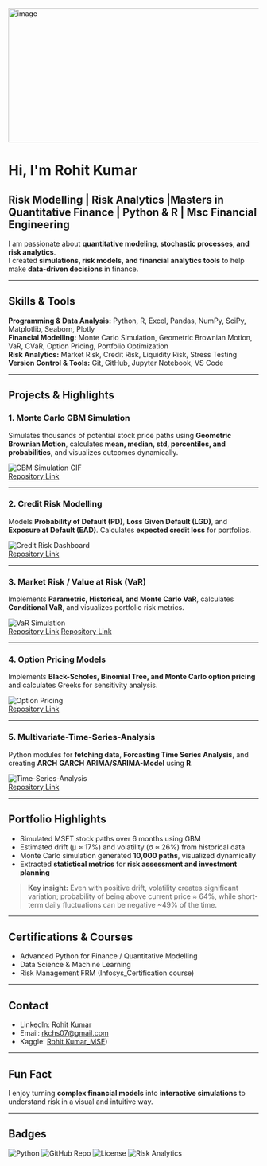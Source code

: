  <img width="1080" height="270" alt="image" src="https://github.com/user-attachments/assets/80fa5ccc-cac0-40f5-a2e3-04b078dad2f8" />



# Hi, I'm Rohit Kumar  
**Risk Modelling | Risk Analytics |Masters in Quantitative Finance | Python & R** |
**Msc Financial Engineering**
---

I am passionate about **quantitative modeling, stochastic processes, and risk analytics**.  
I created **simulations, risk models, and financial analytics tools** to help make **data-driven decisions** in finance.

---

##  Skills & Tools

**Programming & Data Analysis:** Python, R, Excel, Pandas, NumPy, SciPy, Matplotlib, Seaborn, Plotly  
**Financial Modelling:** Monte Carlo Simulation, Geometric Brownian Motion, VaR, CVaR, Option Pricing, Portfolio Optimization  
**Risk Analytics:** Market Risk, Credit Risk, Liquidity Risk, Stress Testing  
**Version Control & Tools:** Git, GitHub, Jupyter Notebook, VS Code  

---

##  Projects & Highlights

### 1. Monte Carlo GBM Simulation
Simulates thousands of potential stock price paths using **Geometric Brownian Motion**, calculates **mean, median, std, percentiles, and probabilities**, and visualizes outcomes dynamically.

![GBM Simulation GIF](https://raw.githubusercontent.com/Rohitku123/monte-carlo-gbm/main/assets/gbm_simulation.gif)  
[Repository Link](https://github.com/Rohitku123/-Monte-Carlo-Simulation-of-Stock-Prices-using-Geometric-Brownian-Motion-GBM-)

---

### 2. Credit Risk Modelling
Models **Probability of Default (PD)**, **Loss Given Default (LGD)**, and **Exposure at Default (EAD)**. Calculates **expected credit loss** for portfolios.  

![Credit Risk Dashboard]()  
[Repository Link](https://github.com/Rohitku123/Credit-Risk-Modelling)

---

### 3. Market Risk / Value at Risk (VaR)
Implements **Parametric, Historical, and Monte Carlo VaR**, calculates **Conditional VaR**, and visualizes portfolio risk metrics.  

![VaR Simulation](https://raw.githubusercontent.com/Rohitku123/market-risk/main/assets/var_plot.png)  
[Repository Link](https://github.com/Rohitku123/VaR-CVaR-StressTest-BankPortfolio)
[Repository Link](https://github.com/Rohitku123/VaR-Computation-and-Risk-Assessment)

---

### 4. Option Pricing Models
Implements **Black-Scholes, Binomial Tree, and Monte Carlo option pricing** and calculates Greeks for sensitivity analysis.  

![Option Pricing](https://raw.githubusercontent.com/Rohitku123/option-pricing/main/assets/options_plot.png)  
[Repository Link](https://www.kaggle.com/code/rohitkumarmse/bsm-model-option-prising)

---

### 5. Multivariate-Time-Series-Analysis 
Python modules for **fetching data**, **Forcasting Time Series Analysis**, and creating **ARCH** **GARCH** **ARIMA/SARIMA-Model** using **R**.  

![Time-Series-Analysis](https://raw.githubusercontent.com/Rohitku123/financial-analytics/main/assets/analytics_dashboard.png)  
[Repository Link](https://github.com/Rohitku123/Multivariate-Time-Series-Analysis)

---

##  Portfolio Highlights

- Simulated MSFT stock paths over 6 months using GBM  
- Estimated drift (μ ≈ 17%) and volatility (σ ≈ 26%) from historical data  
- Monte Carlo simulation generated **10,000 paths**, visualized dynamically  
- Extracted **statistical metrics** for **risk assessment and investment planning**  

> **Key insight:** Even with positive drift, volatility creates significant variation; probability of being above current price ≈ 64%, while short-term daily fluctuations can be negative ~49% of the time.

---

##  Certifications & Courses
  
- Advanced Python for Finance / Quantitative Modelling  
- Data Science & Machine Learning
- Risk Management FRM (Infosys_Certification course)  

---

##  Contact

- LinkedIn: [Rohit Kumar](https://linkedin.com/in/yourname)  
- Email: rkchs07@gmail.com  
- Kaggle: [Rohit Kumar_MSE](https://www.kaggle.com/rohitkumarmse))  

---

##  Fun Fact

I enjoy turning **complex financial models** into **interactive simulations** to understand risk in a visual and intuitive way.  

---

##  Badges

![Python](https://img.shields.io/badge/Python-3.11-blue)
![GitHub Repo](https://img.shields.io/badge/GitHub-100%25-yellow)
![License](https://img.shields.io/badge/License-MIT-green)
![Risk Analytics](https://img.shields.io/badge/Risk%20Analytics-Expert-orange)
